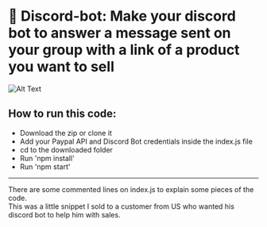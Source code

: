 # :robot: Discord-bot: Make your discord bot to answer a message sent on your group with a link of a product you want to sell

![Alt Text](https://media1.giphy.com/media/RlwexIl93DY83TP4ZA/giphy.gif)

## How to run this code: 
- Download the zip or clone it
- Add your Paypal API and Discord Bot credentials inside the index.js file
- cd to the downloaded folder
- Run 'npm install'
- Run 'npm start'
------------------------------------------------------------
There are some commented lines on index.js to explain some pieces of the code. <br/>
This was a little snippet I sold to a customer from US who wanted his discord bot to help him with sales.
